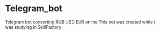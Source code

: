 # Telegram_bot
Telegram bot converting RUB USD EUR online
This bot was created while i was studying in SkillFactory

